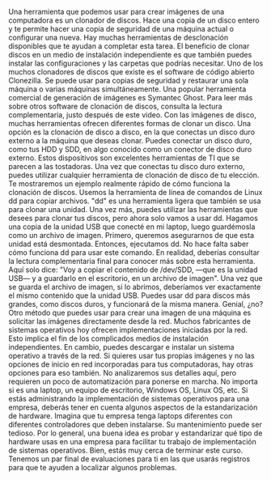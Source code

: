 Una herramienta que podemos usar para crear imágenes de una computadora es un clonador de discos. Hace una copia de un disco entero y te permite hacer una copia de seguridad de una máquina actual o configurar una nueva. Hay muchas herramientas de desclonación disponibles que te ayudan a completar esta tarea. El beneficio de clonar discos en un medio de instalación independiente es que también puedes instalar las configuraciones y las carpetas que podrías necesitar. Uno de los muchos clonadores de discos que existe es el software de código abierto Clonezilla. Se puede usar para copias de seguridad y restaurar una sola máquina o varias máquinas simultáneamente. Una popular herramienta comercial de generación de imágenes es Symantec Ghost. Para leer más sobre otros software de clonación de discos, consulta la lectura complementaria, justo después de este video. Con las imágenes de disco, muchas herramientas ofrecen diferentes formas de clonar un disco. Una opción es la clonación de disco a disco, en la que conectas un disco duro externo a la máquina que deseas clonar. Puedes conectar un disco duro, como tus HDD y SDD, en algo conocido como un conector de disco duro externo. Estos dispositivos son excelentes herramientas de TI que se parecen a las tostadoras. Una vez que conectas tu disco duro externo, puedes utilizar cualquier herramienta de clonación de disco de tu elección. Te mostraremos un ejemplo realmente rápido de cómo funciona la clonación de discos. Usemos la herramienta de línea de comandos de Linux dd para copiar archivos. "dd" es una herramienta ligera que también se usa para clonar una unidad. Una vez más, puedes utilizar las herramientas que desees para clonar tus discos, pero ahora solo vamos a usar dd. Hagamos una copia de la unidad USB que conecté en mi laptop, luego guardémosla como un archivo de imagen. Primero, queremos asegurarnos de que esta unidad está desmontada. Entonces, ejecutamos dd. No hace falta saber cómo funciona dd para usar este comando. En realidad, deberías consultar la lectura complementaria final para conocer más sobre esta herramienta. Aquí solo dice: "Voy a copiar el contenido de /dev/SDD, —que es la unidad USB— y a guardarlo en el escritorio, en un archivo de imagen". Una vez que se guarda el archivo de imagen, si lo abrimos, deberíamos ver exactamente el mismo contenido que la unidad USB. Puedes usar dd para discos más grandes, como discos duros, y funcionará de la misma manera. Genial, ¿no? Otro método que puedes usar para crear una imagen de una máquina es solicitar las imágenes directamente desde la red. Muchos fabricantes de sistemas operativos hoy ofrecen implementaciones iniciadas por la red. Esto implica el fin de los complicados medios de instalación independientes. En cambio, puedes descargar e instalar un sistema operativo a través de la red. Si quieres usar tus propias imágenes y no las opciones de inicio en red incorporadas para tus computadoras, hay otras opciones para eso también. No analizaremos sus detalles aquí, pero requieren un poco de automatización para ponerse en marcha. No importa si es una laptop, un equipo de escritorio, Windows OS, Linux OS, etc. Si estás administrando la implementación de sistemas operativos para una empresa, deberás tener en cuenta algunos aspectos de la estandarización de hardware. Imagina que tu empresa tenga laptops diferentes con diferentes controladores que deben instalarse. Su mantenimiento puede ser tedioso. Por lo general, una buena idea es probar y estandarizar qué tipo de hardware usas en una empresa para facilitar tu trabajo de implementación de sistemas operativos. Bien, estás muy cerca de terminar este curso. Tenemos un par final de evaluaciones para ti en las que usarás registros para que te ayuden a localizar algunos problemas.